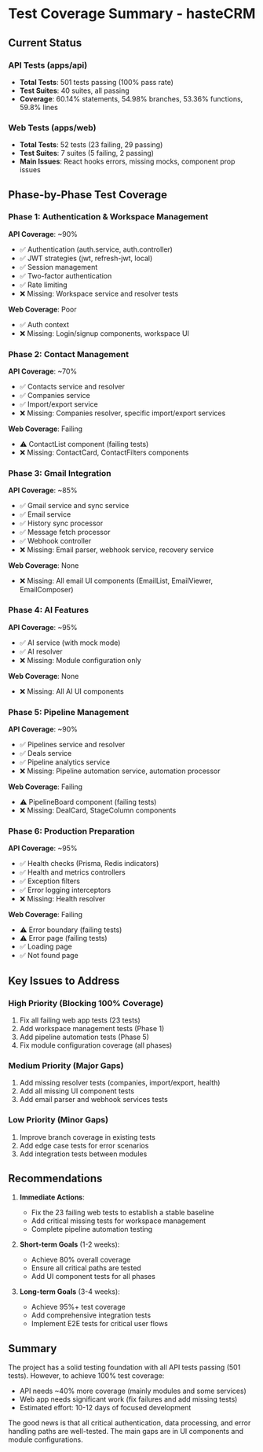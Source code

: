 # Test Coverage Summary - hasteCRM

## Current Status

### API Tests (apps/api)

- **Total Tests**: 501 tests passing (100% pass rate)
- **Test Suites**: 40 suites, all passing
- **Coverage**: 60.14% statements, 54.98% branches, 53.36% functions, 59.8% lines

### Web Tests (apps/web)

- **Total Tests**: 52 tests (23 failing, 29 passing)
- **Test Suites**: 7 suites (5 failing, 2 passing)
- **Main Issues**: React hooks errors, missing mocks, component prop issues

## Phase-by-Phase Test Coverage

### Phase 1: Authentication & Workspace Management

**API Coverage**: ~90%

- ✅ Authentication (auth.service, auth.controller)
- ✅ JWT strategies (jwt, refresh-jwt, local)
- ✅ Session management
- ✅ Two-factor authentication
- ✅ Rate limiting
- ❌ Missing: Workspace service and resolver tests

**Web Coverage**: Poor

- ✅ Auth context
- ❌ Missing: Login/signup components, workspace UI

### Phase 2: Contact Management

**API Coverage**: ~70%

- ✅ Contacts service and resolver
- ✅ Companies service
- ✅ Import/export service
- ❌ Missing: Companies resolver, specific import/export services

**Web Coverage**: Failing

- ⚠️ ContactList component (failing tests)
- ❌ Missing: ContactCard, ContactFilters components

### Phase 3: Gmail Integration

**API Coverage**: ~85%

- ✅ Gmail service and sync service
- ✅ Email service
- ✅ History sync processor
- ✅ Message fetch processor
- ✅ Webhook controller
- ❌ Missing: Email parser, webhook service, recovery service

**Web Coverage**: None

- ❌ Missing: All email UI components (EmailList, EmailViewer, EmailComposer)

### Phase 4: AI Features

**API Coverage**: ~95%

- ✅ AI service (with mock mode)
- ✅ AI resolver
- ❌ Missing: Module configuration only

**Web Coverage**: None

- ❌ Missing: All AI UI components

### Phase 5: Pipeline Management

**API Coverage**: ~90%

- ✅ Pipelines service and resolver
- ✅ Deals service
- ✅ Pipeline analytics service
- ❌ Missing: Pipeline automation service, automation processor

**Web Coverage**: Failing

- ⚠️ PipelineBoard component (failing tests)
- ❌ Missing: DealCard, StageColumn components

### Phase 6: Production Preparation

**API Coverage**: ~95%

- ✅ Health checks (Prisma, Redis indicators)
- ✅ Health and metrics controllers
- ✅ Exception filters
- ✅ Error logging interceptors
- ❌ Missing: Health resolver

**Web Coverage**: Failing

- ⚠️ Error boundary (failing tests)
- ⚠️ Error page (failing tests)
- ✅ Loading page
- ✅ Not found page

## Key Issues to Address

### High Priority (Blocking 100% Coverage)

1. Fix all failing web app tests (23 tests)
2. Add workspace management tests (Phase 1)
3. Add pipeline automation tests (Phase 5)
4. Fix module configuration coverage (all phases)

### Medium Priority (Major Gaps)

1. Add missing resolver tests (companies, import/export, health)
2. Add all missing UI component tests
3. Add email parser and webhook services tests

### Low Priority (Minor Gaps)

1. Improve branch coverage in existing tests
2. Add edge case tests for error scenarios
3. Add integration tests between modules

## Recommendations

1. **Immediate Actions**:

   - Fix the 23 failing web tests to establish a stable baseline
   - Add critical missing tests for workspace management
   - Complete pipeline automation testing

2. **Short-term Goals** (1-2 weeks):

   - Achieve 80% overall coverage
   - Ensure all critical paths are tested
   - Add UI component tests for all phases

3. **Long-term Goals** (3-4 weeks):
   - Achieve 95%+ test coverage
   - Add comprehensive integration tests
   - Implement E2E tests for critical user flows

## Summary

The project has a solid testing foundation with all API tests passing (501 tests). However, to achieve 100% test coverage:

- API needs ~40% more coverage (mainly modules and some services)
- Web app needs significant work (fix failures and add missing tests)
- Estimated effort: 10-12 days of focused development

The good news is that all critical authentication, data processing, and error handling paths are well-tested. The main gaps are in UI components and module configurations.
